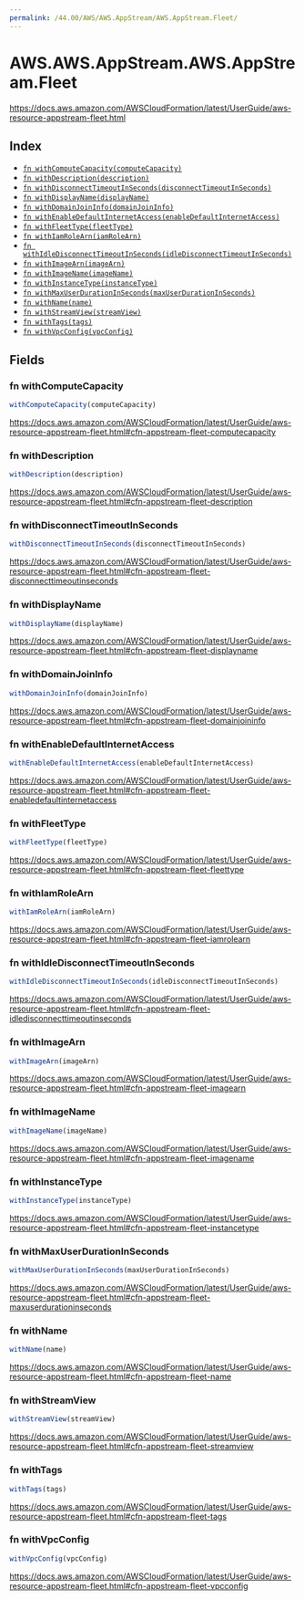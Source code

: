 ```yaml
---
permalink: /44.00/AWS/AWS.AppStream/AWS.AppStream.Fleet/
---
```


# AWS.AWS.AppStream.AWS.AppStream.Fleet

https://docs.aws.amazon.com/AWSCloudFormation/latest/UserGuide/aws-resource-appstream-fleet.html

## Index

* [`fn withComputeCapacity(computeCapacity)`](#fn-withcomputecapacity)
* [`fn withDescription(description)`](#fn-withdescription)
* [`fn withDisconnectTimeoutInSeconds(disconnectTimeoutInSeconds)`](#fn-withdisconnecttimeoutinseconds)
* [`fn withDisplayName(displayName)`](#fn-withdisplayname)
* [`fn withDomainJoinInfo(domainJoinInfo)`](#fn-withdomainjoininfo)
* [`fn withEnableDefaultInternetAccess(enableDefaultInternetAccess)`](#fn-withenabledefaultinternetaccess)
* [`fn withFleetType(fleetType)`](#fn-withfleettype)
* [`fn withIamRoleArn(iamRoleArn)`](#fn-withiamrolearn)
* [`fn withIdleDisconnectTimeoutInSeconds(idleDisconnectTimeoutInSeconds)`](#fn-withidledisconnecttimeoutinseconds)
* [`fn withImageArn(imageArn)`](#fn-withimagearn)
* [`fn withImageName(imageName)`](#fn-withimagename)
* [`fn withInstanceType(instanceType)`](#fn-withinstancetype)
* [`fn withMaxUserDurationInSeconds(maxUserDurationInSeconds)`](#fn-withmaxuserdurationinseconds)
* [`fn withName(name)`](#fn-withname)
* [`fn withStreamView(streamView)`](#fn-withstreamview)
* [`fn withTags(tags)`](#fn-withtags)
* [`fn withVpcConfig(vpcConfig)`](#fn-withvpcconfig)

## Fields

### fn withComputeCapacity

```ts
withComputeCapacity(computeCapacity)
```

https://docs.aws.amazon.com/AWSCloudFormation/latest/UserGuide/aws-resource-appstream-fleet.html#cfn-appstream-fleet-computecapacity

### fn withDescription

```ts
withDescription(description)
```

https://docs.aws.amazon.com/AWSCloudFormation/latest/UserGuide/aws-resource-appstream-fleet.html#cfn-appstream-fleet-description

### fn withDisconnectTimeoutInSeconds

```ts
withDisconnectTimeoutInSeconds(disconnectTimeoutInSeconds)
```

https://docs.aws.amazon.com/AWSCloudFormation/latest/UserGuide/aws-resource-appstream-fleet.html#cfn-appstream-fleet-disconnecttimeoutinseconds

### fn withDisplayName

```ts
withDisplayName(displayName)
```

https://docs.aws.amazon.com/AWSCloudFormation/latest/UserGuide/aws-resource-appstream-fleet.html#cfn-appstream-fleet-displayname

### fn withDomainJoinInfo

```ts
withDomainJoinInfo(domainJoinInfo)
```

https://docs.aws.amazon.com/AWSCloudFormation/latest/UserGuide/aws-resource-appstream-fleet.html#cfn-appstream-fleet-domainjoininfo

### fn withEnableDefaultInternetAccess

```ts
withEnableDefaultInternetAccess(enableDefaultInternetAccess)
```

https://docs.aws.amazon.com/AWSCloudFormation/latest/UserGuide/aws-resource-appstream-fleet.html#cfn-appstream-fleet-enabledefaultinternetaccess

### fn withFleetType

```ts
withFleetType(fleetType)
```

https://docs.aws.amazon.com/AWSCloudFormation/latest/UserGuide/aws-resource-appstream-fleet.html#cfn-appstream-fleet-fleettype

### fn withIamRoleArn

```ts
withIamRoleArn(iamRoleArn)
```

https://docs.aws.amazon.com/AWSCloudFormation/latest/UserGuide/aws-resource-appstream-fleet.html#cfn-appstream-fleet-iamrolearn

### fn withIdleDisconnectTimeoutInSeconds

```ts
withIdleDisconnectTimeoutInSeconds(idleDisconnectTimeoutInSeconds)
```

https://docs.aws.amazon.com/AWSCloudFormation/latest/UserGuide/aws-resource-appstream-fleet.html#cfn-appstream-fleet-idledisconnecttimeoutinseconds

### fn withImageArn

```ts
withImageArn(imageArn)
```

https://docs.aws.amazon.com/AWSCloudFormation/latest/UserGuide/aws-resource-appstream-fleet.html#cfn-appstream-fleet-imagearn

### fn withImageName

```ts
withImageName(imageName)
```

https://docs.aws.amazon.com/AWSCloudFormation/latest/UserGuide/aws-resource-appstream-fleet.html#cfn-appstream-fleet-imagename

### fn withInstanceType

```ts
withInstanceType(instanceType)
```

https://docs.aws.amazon.com/AWSCloudFormation/latest/UserGuide/aws-resource-appstream-fleet.html#cfn-appstream-fleet-instancetype

### fn withMaxUserDurationInSeconds

```ts
withMaxUserDurationInSeconds(maxUserDurationInSeconds)
```

https://docs.aws.amazon.com/AWSCloudFormation/latest/UserGuide/aws-resource-appstream-fleet.html#cfn-appstream-fleet-maxuserdurationinseconds

### fn withName

```ts
withName(name)
```

https://docs.aws.amazon.com/AWSCloudFormation/latest/UserGuide/aws-resource-appstream-fleet.html#cfn-appstream-fleet-name

### fn withStreamView

```ts
withStreamView(streamView)
```

https://docs.aws.amazon.com/AWSCloudFormation/latest/UserGuide/aws-resource-appstream-fleet.html#cfn-appstream-fleet-streamview

### fn withTags

```ts
withTags(tags)
```

https://docs.aws.amazon.com/AWSCloudFormation/latest/UserGuide/aws-resource-appstream-fleet.html#cfn-appstream-fleet-tags

### fn withVpcConfig

```ts
withVpcConfig(vpcConfig)
```

https://docs.aws.amazon.com/AWSCloudFormation/latest/UserGuide/aws-resource-appstream-fleet.html#cfn-appstream-fleet-vpcconfig